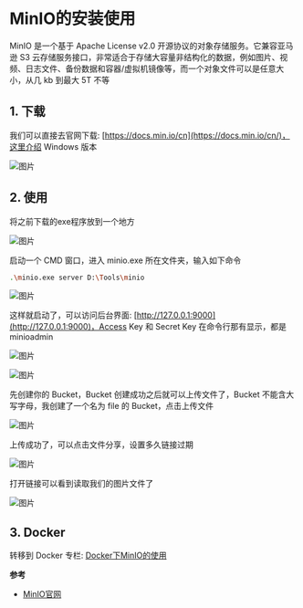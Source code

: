 # MinIO的安装使用

MinIO 是一个基于 Apache License v2.0 开源协议的对象存储服务。它兼容亚马逊 S3 云存储服务接口，非常适合于存储大容量非结构化的数据，例如图片、视频、日志文件、备份数据和容器/虚拟机镜像等，而一个对象文件可以是任意大小，从几 kb 到最大 5T 不等

## 1. 下载

我们可以直接去官网下载: [https://docs.min.io/cn](https://docs.min.io/cn/)，这里介绍 Windows 版本

![图片](https://cdn.jsdelivr.net/gh/wliduo/CDN@master/2020/01/20200121001.png)

## 2. 使用

将之前下载的exe程序放到一个地方

![图片](https://cdn.jsdelivr.net/gh/wliduo/CDN@master/2020/01/20200121002.png)

启动一个 CMD 窗口，进入 minio.exe 所在文件夹，输入如下命令

```bash
.\minio.exe server D:\Tools\minio
```

![图片](https://cdn.jsdelivr.net/gh/wliduo/CDN@master/2020/01/20200121003.png)

这样就启动了，可以访问后台界面: [http://127.0.0.1:9000](http://127.0.0.1:9000)，Access Key 和 Secret Key 在命令行那有显示，都是 minioadmin

![图片](https://cdn.jsdelivr.net/gh/wliduo/CDN@master/2020/01/20200121004.png)

![图片](https://cdn.jsdelivr.net/gh/wliduo/CDN@master/2020/01/20200121005.png)

先创建你的 Bucket，Bucket 创建成功之后就可以上传文件了，Bucket 不能含大写字母，我创建了一个名为 file 的 Bucket，点击上传文件

![图片](https://cdn.jsdelivr.net/gh/wliduo/CDN@master/2020/01/20200121006.png)

上传成功了，可以点击文件分享，设置多久链接过期

![图片](https://cdn.jsdelivr.net/gh/wliduo/CDN@master/2020/01/20200121007.png)

打开链接可以看到读取我们的图片文件了

![图片](https://cdn.jsdelivr.net/gh/wliduo/CDN@master/2020/01/20200121008.png)

## 3. Docker

转移到 Docker 专栏: [Docker下MinIO的使用](/docker/07-MinIO.html)

**参考**

* [MinIO官网](https://docs.min.io/cn/minio-quickstart-guide.html)
